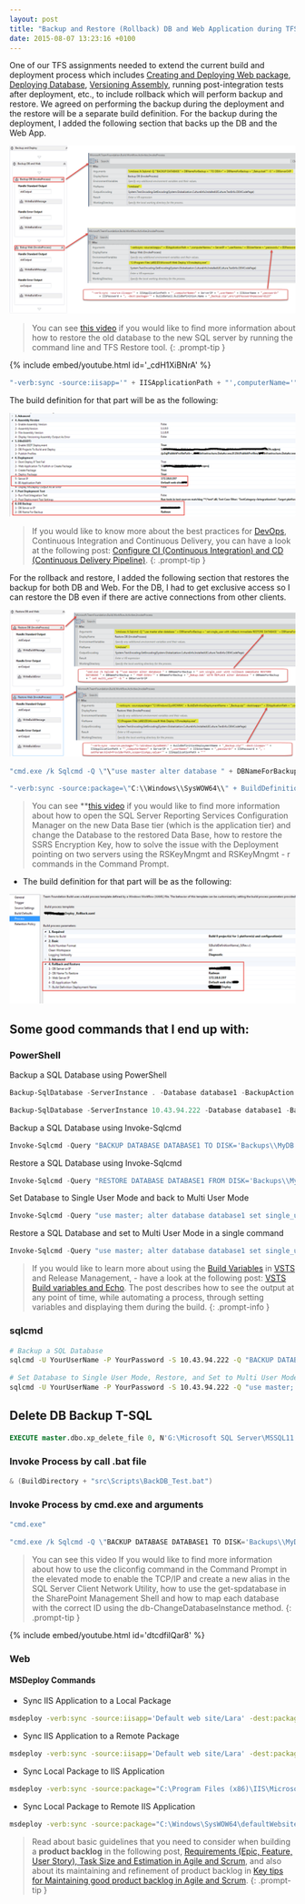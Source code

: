 ```yaml
---
layout: post
title: "Backup and Restore (Rollback) DB and Web Application during TFS Build"
date: 2015-08-07 13:23:16 +0100
---
```


One of our TFS assignments needed to extend the current build and deployment process which includes [Creating and Deploying Web package](https://mohamedradwan-devops.github.io/posts/creating-and-deploying-web-package-during-tfs-build-2013/), [Deploying Database](https://mohamedradwan-devops.github.io/posts/deploying-ssdt-during-local-and-server-build/), [Versioning Assembly](https://mohamedradwan-devops.github.io/posts/versioning-assembly-during-tfs-build-2013/), running post-integration tests after deployment, etc., to include rollback which will perform backup and restore. We agreed on performing the backup during the deployment and the restore will be a separate build definition. For the backup during the deployment, I added the following section that backs up the DB and the Web App.

![Backup DB and Web Sequence](/assets/images/2015/08/backup-db-and-web-squence1.png)

>You can see [this video](https://www.youtube.com/watch?v=_cdH1XiBNrA) if you would like to find more information about how to restore the old database to the new SQL server by running the command line and TFS Restore tool.
{: .prompt-tip }

{% include embed/youtube.html id='_cdH1XiBNrA' %}


```powershell
"-verb:sync -source:iisapp='" + IISApplicationPath + "',computerName='" + ServerIP + "',userName='" + IISUserName + "',password='" + IISPassword + "', -dest:package='" + BuildDetail.BuildDefinition.Name + "_Backup.zip',encryptPassword=password123"
```

The build definition for that part will be as the following: 

[![Backup DB and Web Squence-parameters](/assets/images/2015/08/backup-db-and-web-squence-parameters.png)](/assets/images/2015/08/backup-db-and-web-squence-parameters.png)

>If you would like to know more about the best practices for [DevOps](https://www.visualstudio.com/team-services/devops/), Continuous Integration and Continuous Delivery, you can have a look at the following post: [Configure CI (Continuous Integration) and CD (Continuous Delivery Pipeline)](https://mohamedradwan-devops.github.io/posts/develop-vsts-extension-and-configure-ci-continuous-integration-and-cd-continuous-delivery-pipeline/).
{: .prompt-tip }

For the rollback and restore, I added the following section that restores the backup for both DB and Web. For the DB, I had to get exclusive access so I can restore the DB even if there are active connections from other clients.

![Restore DB and Web Sequence](/assets/images/2015/08/restore-db-and-web-squence1.png)

```powershell
"cmd.exe /k Sqlcmd -Q \"\"use master alter database " + DBNameForBackup + " set single_user with rollback immediate RESTORE DATABASE " + DBNameForBackup + " FROM DISK='" + DBNameForBackup + "_Bakup.bak' WITH REPLACE alter database " + DBNameForBackup + " set multi_user\"\" -S " + DBServerOrIP
```

```powershell
"-verb:sync -source:package=\"C:\\Windows\\SysWOW64\\" + BuildDefinitionDeploymentName + "_Backup.zip\" -dest:iisapp='" + IISApplicationPath + "',computerName='" + ServerIP + "',userName='" + IISUserName + "',password='" + IISPassword + "',-setParam:kind=ProviderPath,scope=iisApp,value='" + IISApplicationPath + "'"

```

> You can see **[this video](https://www.youtube.com/watch?v=YXOr7OoLNUU) if you would like to find more information about how to open the SQL Server Reporting Services Configuration Manager on the new Data Base tier (which is the application tier) and change the Database to the restored Data Base, how to restore the SSRS Encryption Key, how to solve the issue with the Deployment pointing on two servers using the RSKeyMngmt and RSKeyMngmt - r commands in the Command Prompt.

- The build definition for that part will be as the following:

[![Restore DB and Web Squence-parameters](/assets/images/2015/08/restore-db-and-web-squence-parameters.png)](/assets/images/2015/08/restore-db-and-web-squence-parameters.png)

## Some good commands that I end up with:

### PowerShell 

Backup a SQL Database using PowerShell
```powershell
Backup-SqlDatabase -ServerInstance . -Database database1 -BackupAction Database
```
```powershell
Backup-SqlDatabase -ServerInstance 10.43.94.222 -Database database1 -BackupAction Database
```
Backup a SQL Database using Invoke-Sqlcmd

```powershell
Invoke-Sqlcmd -Query "BACKUP DATABASE DATABASE1 TO DISK='Backups\\MyDB.bak'" -ServerInstance 10.43.94.222 -Username YourUserName -Password YourPassword
```
Restore a SQL Database using Invoke-Sqlcmd

```powershell
Invoke-Sqlcmd -Query "RESTORE DATABASE DATABASE1 FROM DISK='Backups\\MyDB.bak' WITH REPLACE" -ServerInstance 10.43.94.222 -Username YourUserName -Password YourPassword
```

Set Database to Single User Mode and back to Multi User Mode
```powershell
Invoke-Sqlcmd -Query "use master; alter database database1 set single_user with rollback immediate; alter database database1 set multi_user" -ServerInstance 10.43.94.222 -Username YourUserName -Password YourPassword
```
Restore a SQL Database and set to Multi User Mode in a single command

```powershell
Invoke-Sqlcmd -Query "use master; alter database database1 set single_user with rollback immediate; RESTORE DATABASE DATABASE1 FROM DISK='Backups\\MyDB.bak' WITH REPLACE; alter database database1 set multi_user" -ServerInstance 10.43.94.222 -Username YourUserName -Password YourPassword

```

>If you would like to learn more about using the
[Build Variables](https://docs.microsoft.com/en-us/vsts/build-release/concepts/definitions/build/variables?tabs=batch)
in [VSTS](https://www.visualstudio.com/team-services/) and Release
Management, - have a look at the following post: [VSTS Build variables and Echo](https://mohamedradwan-devops.github.io/posts/vsts-build-variables-and-echo/).
The post describes how to see the output at any point of time, while
automating a process, through setting variables and displaying them
during the build.
{: .prompt-info }



### sqlcmd

```bash
# Backup a SQL Database
sqlcmd -U YourUserName -P YourPassword -S 10.43.94.222 -Q "BACKUP DATABASE DATABASE1 TO DISK='Backups\\MyDB.bak'"
```

```bash
# Set Database to Single User Mode, Restore, and Set to Multi User Mode
sqlcmd -U YourUserName -P YourPassword -S 10.43.94.222 -Q "use master; alter database database1 set single_user with rollback immediate; RESTORE DATABASE DATABASE1 FROM DISK='Backups\\MyDB.bak' WITH REPLACE; alter database database1 set multi_user"

```

## Delete DB Backup T-SQL 

```sql
EXECUTE master.dbo.xp_delete_file 0, N'G:\Microsoft SQL Server\MSSQL11.BGAPIDB01Q\MSSQL\Backup', N'BAK'
```

### Invoke Process by call .bat file 

```powershell
& (BuildDirectory + "src\Scripts\BackDB_Test.bat")
```

### Invoke Process by cmd.exe and arguments

```powershell
"cmd.exe"
```
```powershell
"cmd.exe /k Sqlcmd -Q \"BACKUP DATABASE DATABASE1 TO DISK='Backups\\MyDB.bak'\" -S 10.43.94.189 -U YourUserName -P YourPassword"

```

>You can see this video If you would like to find more information about how to use the cliconfig command in the Command Prompt in the elevated mode to enable the TCP/IP and create a new alias in the SQL Server Client Network Utility, how to use the get-spdatabase in the SharePoint Management
Shell and how to map each database with the correct ID using the db-ChangeDatabaseInstance method.
{: .prompt-tip }

{% include embed/youtube.html id='dtcdfilQar8' %}


### Web 
#### MSDeploy Commands

- Sync IIS Application to a Local Package

```bash
msdeploy -verb:sync -source:iisapp='Default web site/Lara' -dest:package='defaultWebsiteBackup.zip',encryptPassword=password123
```
- Sync IIS Application to a Remote Package

```bash
msdeploy -verb:sync -source:iisapp='Default web site/Lara' -dest:package='defaultWebsiteBackup.zip',encryptPassword=password123 -computerName=172.18.0.333 -userName=YourUserName -password=YourPassword
```
- Sync Local Package to IIS Application

```bash
msdeploy -verb:sync -source:package="C:\Program Files (x86)\IIS\Microsoft Web Deploy V3\defaultWebsiteBackup.zip" -dest:auto -setParam:kind=ProviderPath,scope=iisApp,value='Default web site/Lara'
```

- Sync Local Package to Remote IIS Application

```bash
msdeploy -verb:sync -source:package="C:\Windows\SysWOW64\defaultWebsiteBackup.zip" -dest:iisapp='Default web site/Lara' -computerName=172.18.0.333 -userName=YourUserName -password=YourPassword -setParam:kind=ProviderPath,scope=iisApp,value='Default web site/Lara'
```

>Read about basic guidelines that you need to consider
when building a **product backlog** in the following post, [Requirements
(Epic, Feature, User Story), Task Size and Estimation in Agile and
Scrum](https://mohamedradwan-devops.github.io/posts/requirements-epic-feature-user-story-task-size-and-estimation-in-agile-and-scrum/),
and also about its maintaining and refinement of product backlog in [Key
tips for Maintaining good product backlog in Agile and
Scrum](https://mohamedradwan-devops.github.io/posts/key-tips-for-maintaining-good-product-backlog-in-agile-and-scrum/).
{: .prompt-tip }

